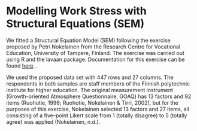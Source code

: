 # Modelling Work Stress with Structural Equations (SEM)

We fitted a Structural Equation Model (SEM) following the exercise proposed by Petri Nokelainen from the Research Centre for Vocational Education, University of Tampere, Finland. The exercise was carried out using R and the lavaan package. Documentation for this exercise can be found [here](https://www.scribd.com/document/222003310/Sem-Exercise-v2-5). .

We used the proposed data set with 447 rows and 27 columns. The respondents in both samples are staff members of the Finnish polytechnic institute for higher education. The original measurement instrument (Growth-oriented Atmosphere Questionnaire, GOAQ) has 13 factors and 92 items (Ruohotie, 1996; Ruohotie, Nokelainen & Tirri, 2002), but for the purposes of this exercise, Nokelainen selected 13 factors and 27 items, all consisting of a five–point Likert scale from 1 (totally disagree) to 5 (totally agree) was applied (Nokelainen, n.d.).
